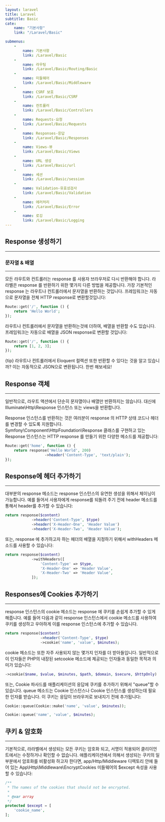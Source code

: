 ```yaml
---
layout: laravel
title: Laravel
subtitle: Basic
cate:
    name: "기본사항"
    link: "/Laravel/Basic"

submenus:
    -
        name: 기본사항
        link: /Laravel/Basic
    -
        name: 라우팅
        link: /Laravel/Basic/Routing/Basic
    -
        name: 미들웨어
        link: /Laravel/Basic/Middleware
    -
        name: CSRF 보호
        link: /Laravel/Basic/CSRF
    -
        name: 컨트롤러
        link: /Laravel/Basic/Controllers
    -
        name: Requests-요청
        link: /Laravel/Basic/Requests
    -
        name: Responses-응답
        link: /Laravel/Basic/Responses
    -
        name: Views-뷰
        link: /Laravel/Basic/Views
    -
        name: URL 생성
        link: /Laravel/Basic/url
    -
        name: 세션
        link: /Laravel/Basic/session
    -
        name: Validation-유효성검사
        link: /Laravel/Basic/Validation
    -
        name: 에러처리
        link: /Laravel/Basic/Error
    -
        name: 로깅
        link: /Laravel/Basic/Logging
---
```


## Response 생성하기
---

### 문자열 & 배열
---
모든 라우트와 컨트롤러는 response 를 사용자 브라우저로 다시 반환해야 합니다. 라라벨은 response 를 반환하기 위한 몇가지 다른 방법을 제공합니다. 가장 기본적인 response 는 라우트나 컨트롤러에서 문자열을 반환하는 것입니다. 프레임워크는 자동으로 문자열을 전체 HTTP response로 변환할것입니다:

```php
Route::get('/', function () {
    return 'Hello World';
});
```

라우트나 컨트롤러에서 문자열을 반환하는것에 더하여, 배열을 반환할 수도 있습니다. 프레임워크는 자동으로 배열을 JSON response로 변환할 것입니다:

```php
Route::get('/', function () {
    return [1, 2, 3];
});
```

{tip} 라우트나 컨트롤러에서 Eloquent 컬렉션 또한 반환할 수 있다는 것을 알고 있습니까? 이는 자동적으로 JSON으로 변환됩니다. 한번 해보세요!

## Response 객체
---
일반적으로, 라우트 액션에서 단순히 문자열이나 배열만 반환하지는 않습니다. 대신에 Illuminate\Http\Response 인스턴스 또는 views을 반환합니다.

Response 인스턴스를 반환하는 것은 여러분이 response 의 HTTP 상태 코드나 헤더를 변경할 수 있도록 지원합니다. Symfony\Component\HttpFoundation\Response 클래스를 구현하고 있는 Response 인스턴스는 HTTP response 를 만들기 위한 다양한 메소드를 제공합니다:

```php
Route::get('home', function () {
    return response('Hello World', 200)
                  ->header('Content-Type', 'text/plain');
});
```

## Response에 헤더 추가하기
---
대부분의 response 메소드는 response 인스턴스의 유연한 생성을 위해서 체이닝이 가능합니다. 예를 들어서 사용자에게 response를 되돌려 주기 전에 header 메소드를 통해서 header를 추가할 수 있습니다:

```php
return response($content)
            ->header('Content-Type', $type)
            ->header('X-Header-One', 'Header Value')
            ->header('X-Header-Two', 'Header Value');
```

또는, response 에 추가하고자 하는 헤더의 배열을 지정하기 위해서 withHeaders 메소드를 사용할 수 있습니다:

```php
return response($content)
            ->withHeaders([
                'Content-Type' => $type,
                'X-Header-One' => 'Header Value',
                'X-Header-Two' => 'Header Value',
            ]);
```

## Responses에 Cookies 추가하기
---
response 인스턴스의 cookie 메소드는 response 에 쿠키를 손쉽게 추가할 수 있게 해줍니다. 예를 들어 다음과 같이 response 인스턴스에서 cookie 메소드를 사용하여 쿠키를 생성하고 우아하게 이를 response 인스턴스에 추가할 수 있습니다.

```php
return response($content)
                ->header('Content-Type', $type)
                ->cookie('name', 'value', $minutes);
```

cookie 메소드는 또한 자주 사용되지 않는 몇가지 인자를 더 받아들입니다. 일반적으로 이 인자들은 PHP의 내장된 setcookie 메소드에 제공되는 인자들과 동일한 목적과 의미가 있습니다:

```php
->cookie($name, $value, $minutes, $path, $domain, $secure, $httpOnly)
```

또는, Cookie 파사드를 애플리케이션의 응답에 쿠키를 추가하기 위해서 "queue"할 수 있습니다. queue 메소드는 Cookie 인스턴스나 Cookie 인스턴스를 생성하는데 필요한 인자를 받습니다. 이 쿠키는 응답이 브라우저로 보내지기 전에 추가됩니다:

```php
Cookie::queue(Cookie::make('name', 'value', $minutes));

Cookie::queue('name', 'value', $minutes);
```

## 쿠키 & 암호화
---
기본적으로, 라라벨에서 생성되는 모든 쿠키는 암호화 되고, 서명이 적용되어 클리이언트에서는 수정하거나 확인할 수 없습니다. 애플리케이션에서 의해서 생성되는 쿠키의 일부분에서 암호화를 비활성화 하고자 한다면, app/Http/Middleware 디렉토리 안에 들어 있는 App\Http\Middleware\EncryptCookies 미들웨어의 $except 속성을 사용할 수 있습니다:

```php
/**
 * The names of the cookies that should not be encrypted.
 *
 * @var array
 */
protected $except = [
    'cookie_name',
];
```

